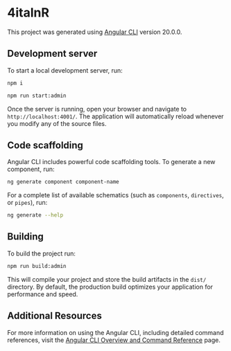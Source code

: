 # 4italnR

This project was generated using [Angular CLI](https://github.com/angular/angular-cli) version 20.0.0.

## Development server

To start a local development server, run:

```bash
npm i
```
```bash
npm run start:admin
```

Once the server is running, open your browser and navigate to `http://localhost:4001/`. The application will automatically reload whenever you modify any of the source files.

## Code scaffolding

Angular CLI includes powerful code scaffolding tools. To generate a new component, run:

```bash
ng generate component component-name
```

For a complete list of available schematics (such as `components`, `directives`, or `pipes`), run:

```bash
ng generate --help
```

## Building

To build the project run:

```bash
npm run build:admin
```

This will compile your project and store the build artifacts in the `dist/` directory. By default, the production build optimizes your application for performance and speed.

## Additional Resources

For more information on using the Angular CLI, including detailed command references, visit the [Angular CLI Overview and Command Reference](https://angular.dev/tools/cli) page.
